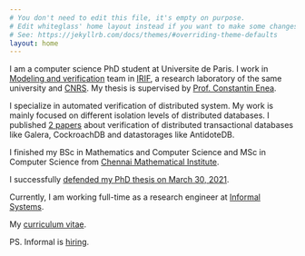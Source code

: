 ```yaml
---
# You don't need to edit this file, it's empty on purpose.
# Edit whiteglass' home layout instead if you want to make some changes.
# See: https://jekyllrb.com/docs/themes/#overriding-theme-defaults
layout: home
---
```

I am a computer science PhD student at Universite de Paris. I work in [Modeling and verification][2] team in [IRIF][3], a research laboratory of the same university and [CNRS][5]. My thesis is supervised by [Prof. Constantin Enea][1].

I specialize in automated verification of distributed system. My work is mainly focused on different isolation levels of distributed databases. I published [2 papers](/publications/) about verification of distributed transactional databases like Galera, CockroachDB and datastorages like AntidoteDB.

I finished my BSc in Mathematics and Computer Science and MSc in Computer Science from [Chennai Mathematical Institute][4].

I successfully [defended my PhD thesis on March 30, 2021][7].

Currently, I am working full-time as a research engineer at [Informal Systems][8].

My [curriculum vitae][6].

PS. Informal is [hiring][9].

[1]: https://www.irif.fr/~cenea
[2]: https://www.irif.fr/en/equipes/verif/index
[3]: https://www.irif.fr
[4]: https://www.cmi.ac.in
[5]: http://www.cnrs.fr/en
[6]: /ranadeep_cv.pdf
[7]: /defense
[8]: https://informal.systems
[9]: https://informal.systems/careers
